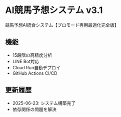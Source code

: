 # AI競馬予想システム v3.1

競馬予想AI統合システム【プロモード専用最適化完全版】

## 機能
- 15段階の高精度分析
- LINE Bot対応
- Cloud Run自動デプロイ
- GitHub Actions CI/CD

## 更新履歴
- 2025-06-23: システム構築完了
- 依存関係の問題を解決

